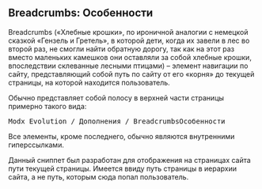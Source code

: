 
<meta http-equiv="Content-Type" content="text/html; charset=utf-8">
<h2>Breadcrumbs: Особенности</h2>

<p><span class="text-bold">Breadcrumbs</span> («Хлебные крошки», по ироничной аналогии с немецкой сказкой «Гензель и Гретель», в которой дети, когда их завели в лес во второй раз, не смогли найти обратную дорогу, так как на этот раз вместо маленьких камешков они оставляли за собой хлебные крошки, впоследствии склеванные лесными птицами) – элемент навигации по сайту, представляющий собой путь по сайту от его «корня» до текущей страницы, на которой находится пользователь.</p>
<p>Обычно представляет собой полосу в верхней части страницы примерно такого вида:</p>
<pre class="brush: html;">
Modx Evolution / Дополнения / BreadcrumbsОсобенности
</pre>
<p>Все элементы, кроме последнего, обычно являются внутренними гиперссылками.</p>
<p>Данный сниппет был разработан для отображения на страницах сайта пути текущей страницы. Имеется ввиду путь страницы в иерархии сайта, а не путь, которым сюда попал пользователь.</p>